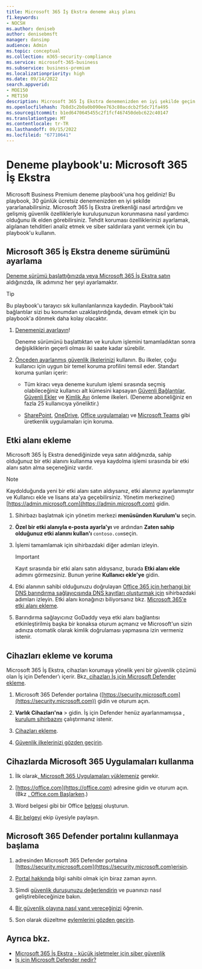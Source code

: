 ```yaml
---
title: Microsoft 365 İş Ekstra deneme akış planı
f1.keywords:
- NOCSH
ms.author: deniseb
author: denisebmsft
manager: dansimp
audience: Admin
ms.topic: conceptual
ms.collection: m365-security-compliance
ms.service: microsoft-365-business
ms.subservice: business-premium
ms.localizationpriority: high
ms.date: 09/14/2022
search.appverid:
- MOE150
- MET150
description: Microsoft 365 İş Ekstra denemenizden en iyi şekilde geçin. Temel üretkenlik ve güvenlik özelliklerinden bazılarını deneyin.
ms.openlocfilehash: 7b8d3c2b0a0b090ee763c80acdcb2f5dc71fa495
ms.sourcegitcommit: b1ed6470645455c2f1fcf467450debc622c40147
ms.translationtype: MT
ms.contentlocale: tr-TR
ms.lasthandoff: 09/15/2022
ms.locfileid: "67710641"
---
```

# <a name="trial-playbook-microsoft-365-business-premium"></a>Deneme playbook'u: Microsoft 365 İş Ekstra

Microsoft Business Premium deneme playbook'una hoş geldiniz! Bu playbook, 30 günlük ücretsiz denemenizden en iyi şekilde yararlanabilirsiniz. Microsoft 365 İş Ekstra üretkenliği nasıl artırdığını ve gelişmiş güvenlik özellikleriyle kuruluşunuzun korunmasına nasıl yardımcı olduğunu ilk elden görebilirsiniz. Tehdit koruması özelliklerinizi ayarlamak, algılanan tehditleri analiz etmek ve siber saldırılara yanıt vermek için bu playbook'u kullanın.

## <a name="set-up-the-microsoft-365-business-premium-trial"></a>Microsoft 365 İş Ekstra deneme sürümünü ayarlama

[Deneme sürümü başlattığınızda veya Microsoft 365 İş Ekstra satın](get-microsoft-365-business-premium.md) aldığınızda, ilk adımınız her şeyi ayarlamaktır.

> [!TIP]
> Bu playbook'u tarayıcı sık kullanılanlarınıza kaydedin. Playbook'taki bağlantılar sizi bu konumdan uzaklaştırdığında, devam etmek için bu playbook'a dönmek daha kolay olacaktır.

1. [Denemenizi ayarlayın](../business-premium/m365bp-setup.md)!

   Deneme sürümünü başlattıktan ve kurulum işlemini tamamladıktan sonra değişikliklerin geçerli olması iki saate kadar sürebilir.

2. [Önceden ayarlanmış güvenlik ilkelerinizi](/security/office-365-security/preset-security-policies.md) kullanın. Bu ilkeler, çoğu kullanıcı için uygun bir temel koruma profilini temsil eder. Standart koruma şunları içerir:

   - Tüm kiracı veya deneme kurulum işlemi sırasında seçmiş olabileceğiniz kullanıcı alt kümesini kapsayan [Güvenli Bağlantılar](../security/office-365-security/safe-links.md), [Güvenli Ekler](../security/office-365-security/safe-attachments.md) ve [Kimlik Avı](../security/office-365-security/anti-phishing-protection.md) önleme ilkeleri. (Deneme aboneliğiniz en fazla 25 kullanıcıya yöneliktir.)

   - [SharePoint](/sharepoint/introduction), [OneDrive](/onedrive/one-drive-quickstart-small-business), [Office uygulamaları](/deployoffice/about-microsoft-365-apps) ve [Microsoft Teams](/microsoftteams/teams-overview) gibi üretkenlik uygulamaları için koruma.

## <a name="add-a-domain"></a>Etki alanı ekleme

Microsoft 365 İş Ekstra denediğinizde veya satın aldığınızda, sahip olduğunuz bir etki alanını kullanma veya kaydolma işlemi sırasında bir etki alanı satın alma seçeneğiniz vardır.

> [!NOTE]
> Kaydolduğunda yeni bir etki alanı satın aldıysanız, etki alanınız ayarlanmıştır ve Kullanıcı ekle ve lisans ata'ya geçebilirsiniz. Yönetim merkezine()[https://admin.microsoft.com](https://admin.microsoft.com) gidin.

1. Sihirbazı başlatmak için yönetim merkezi **menüsünden Kurulum'u** seçin.

2. **Özel bir etki alanıyla e-posta ayarla'yı** ve ardından **Zaten sahip olduğunuz etki alanını kullan'ı** `contoso.com`seçin.

3. İşlemi tamamlamak için sihirbazdaki diğer adımları izleyin.

   > [!Important]
   > Kayıt sırasında bir etki alanı satın aldıysanız, burada **Etki alanı ekle** adımını görmezsiniz. Bunun yerine **Kullanıcı ekle'ye** gidin.

4. Etki alanının sahibi olduğunuzu doğrulayan [Office 365 için herhangi bir DNS barındırma sağlayıcısında DNS kayıtları oluşturmak için](/microsoft-365/admin/get-help-with-domains/create-dns-records-at-any-dns-hosting-provider) sihirbazdaki adımları izleyin. Etki alanı konağınızı biliyorsanız bkz. [Microsoft 365'e etki alanı ekleme](/microsoft-365/admin/setup/add-domain).

5. Barındırma sağlayıcınız GoDaddy veya etki alanı bağlantısı etkinleştirilmiş başka bir konaksa oturum açmanız ve Microsoft'un sizin adınıza otomatik olarak kimlik doğrulaması yapmasına izin vermeniz istenir.

## <a name="onboard-and-protect-devices"></a>Cihazları ekleme ve koruma

Microsoft 365 İş Ekstra, cihazları korumaya yönelik yeni bir güvenlik çözümü olan İş için Defender'ı içerir. Bkz[. cihazları İş için Microsoft Defender ekleme](../security/defender-business/mdb-onboard-devices.md).

1. Microsoft 365 Defender portalına ([https://security.microsoft.com](https://security.microsoft.com)) gidin ve oturum açın.

2. **Varlık Cihazları'na** >  gidin. İş için Defender henüz ayarlanmamışsa [, kurulum sihirbazını](../security/defender-business/mdb-use-wizard.md) çalıştırmanız istenir.

3. [Cihazları ekleme](../security/defender-business/mdb-onboard-devices.md).

4. [Güvenlik ilkelerinizi gözden geçirin](../security/defender-business/mdb-configure-security-settings.md).

## <a name="use-microsoft-365-apps-on-devices"></a>Cihazlarda Microsoft 365 Uygulamaları kullanma

1. İlk olarak[, Microsoft 365 Uygulamaları yüklemeniz](m365bp-install-office-apps.md) gerekir.

2. [https://office.com](https://office.com) adresine gidin ve oturum açın. (Bkz [. Office.com Başlarken](https://support.microsoft.com/office/get-started-at-office-com-91a4ec74-67fe-4a84-a268-f6bdf3da1804).)

3. Word belgesi gibi bir Office [belgesi](https://support.microsoft.com/office/basic-tasks-in-word-87b3243c-b0bf-4a29-82aa-09a681999fdc) oluşturun.

4. [Bir belgeyi](https://support.microsoft.com/office/share-your-documents-651e1cb9-9a51-46dc-8d32-bdb7d928eedd) ekip üyesiyle paylaşın.

## <a name="start-using-the-microsoft-365-defender-portal"></a>Microsoft 365 Defender portalını kullanmaya başlama 

1. adresinden Microsoft 365 Defender portalına [https://security.microsoft.com](https://security.microsoft.com)erişin.

2. [Portal hakkında](../security/defender-business/mdb-get-started.md) bilgi sahibi olmak için biraz zaman ayırın.

3. Şimdi [güvenlik duruşunuzu değerlendirin](../security/defender/microsoft-secure-score.md) ve puanınızı nasıl geliştirebileceğinize bakın.

4. [Bir güvenlik olayına nasıl yanıt vereceğinizi](../security/defender-business/mdb-respond-mitigate-threats.md) öğrenin.

5. Son olarak düzeltme [eylemlerini gözden geçirin](../security/defender-business/mdb-review-remediation-actions.md).

## <a name="see-also"></a>Ayrıca bkz.

- [Microsoft 365 İş Ekstra - küçük işletmeler için siber güvenlik](index.md)
- [İş için Microsoft Defender nedir?](../security/defender-business/mdb-overview.md)
